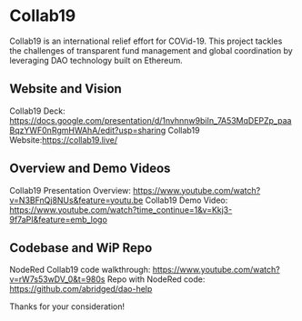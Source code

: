 # Collab19

Collab19 is an international relief effort for COVid-19. This project tackles the challenges of transparent fund management and global coordination by leveraging DAO technology built on Ethereum.

## Website and Vision
Collab19 Deck: https://docs.google.com/presentation/d/1nvhnnw9biIn_7A53MqDEPZp_paaBqzYWF0nRgmHWAhA/edit?usp=sharing
Collab19 Website:https://collab19.live/

## Overview and Demo Videos
Collab19 Presentation Overview: https://www.youtube.com/watch?v=N3BFnQj8NUs&feature=youtu.be
Collab19 Demo Video: https://www.youtube.com/watch?time_continue=1&v=Kkj3-9f7aPI&feature=emb_logo

## Codebase and WiP Repo
NodeRed Collab19 code walkthrough:  https://www.youtube.com/watch?v=rW7s53wDV_0&t=980s
Repo with NodeRed code: https://github.com/abridged/dao-help


Thanks for your consideration!
